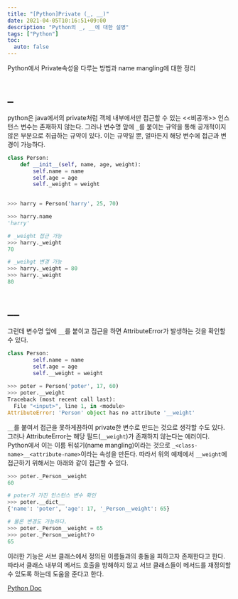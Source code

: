 ```yaml
---
title: "[Python]Private (_, __)"
date: 2021-04-05T10:16:51+09:00
description: "Python의 _, __에 대한 설명"
tags: ["Python"]
toc:
  auto: false
---
```


Python에서 Private속성을 다루는 방법과 name mangling에 대한 정리

<!--more-->

# _

python은 java에서의 private처럼 객체 내부에서만 접근할 수 있는 <<비공개>> 인스턴스 변수는 존재하지 않는다. 그러나 변수명 앞에 `_`를 붙이는 규약을 통해 공개적이지 않은 부분으로 취급하는 규약이 있다. 이는 규약일 뿐, 얼마든지 해당 변수에 접근과 변경이 가능하다.

```python
class Person:
    def __init__(self, name, age, weight):
        self.name = name
        self.age = age
        self._weight = weight

 
>>> harry = Person('harry', 25, 70)

>>> harry.name
'harry'

# _weight 접근 가능
>>> harry._weight
70

# _weihgt 변경 가능
>>> harry._weight = 80
>>> harry._weight
80
```



# __

그런데 변수명 앞에 `__`를 붙이고 접근을 하면 AttributeError가 발생하는 것을 확인할 수 있다.

```python
class Person:
        self.name = name
        self.age = age
        self.__weight = weight
        
>>> poter = Person('poter', 17, 60)
>>> poter.__weight
Traceback (most recent call last):
  File "<input>", line 1, in <module>
AttributeError: 'Person' object has no attribute '__weight'
```

 `__`를 붙여서 접근을 못하게끔하여 private한 변수로 만드는 것으로 생각할 수도 있다. 그러나 AttributeError는 해당 필드(`__weight`)가 존재하지 않는다는 에러이다. Python에서 이는 이름 뒤섞기(name mangling)이라는 것으로 `_<class-name>__<attribute-name>`이라는 속성을 만든다. 따라서 위의 예제에서 `__weight`에 접근하기 위해서는 아래와 같이 접근할 수 있다.

```python
>>> poter._Person__weight
60

# poter가 가진 인스턴스 변수 확인
>>> poter.__dict__
{'name': 'poter', 'age': 17, '_Person__weight': 65}

# 물론 변경도 가능하다.
>>> poter._Person__weight = 65
>>> poter._Person__weight?ㅇ
65
```

이러한 기능은 서브 클래스에서 정의된 이름들과의 충돌을 피하고자 존재한다고 한다. 따라서 클래스 내부의 메서드 호출을 방해하지 않고 서브 클래스들이 메서드를 재정의할 수 있도록 하는데 도움을 준다고 한다.



[Python Doc](https://docs.python.org/ko/3/tutorial/classes.html?highlight=mangling#private-variables)

